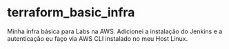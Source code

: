 # terraform_basic_infra

Minha infra básica para Labs na AWS. Adicionei a instalação do Jenkins e a autenticação eu faço via AWS CLI instalado no meu Host Linux.